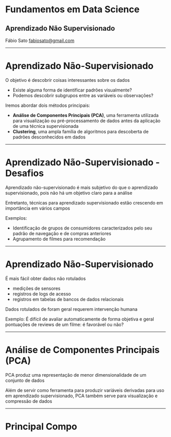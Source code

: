 Fundamentos em Data Science
============================

## Aprendizado Não Supervisionado

Fábio Sato
fabiosato@gmail.com


---
# Aprendizado Não-Supervisionado

O objetivo é descobrir coisas interessantes sobre os dados
- Existe alguma forma de identificar padrões visualmente?
- Podemos descobrir subgrupos entre as variáveis ou observações?

Iremos abordar dois métodos principais:
- **Análise de Componentes Principais (PCA)**, uma ferramenta utilizada para visualização ou pré-processamento de dados antes da aplicação de uma técnica supervisionada
- **Clustering**, uma ampla família de algoritmos para descoberta de padrões desconhecidos em dados

---
# Aprendizado Não-Supervisionado - Desafios

Aprendizado não-supervisionado é mais subjetivo do que o aprendizado supervisionado, pois não há um objetivo claro para a análise
 
Entretanto, técnicas para aprendizado supervisionado estão crescendo em importância em vários campos

Exemplos:

- Identificação de grupos de consumidores caracterizados pelo seu padrão de navegação e de compras anteriores
- Agrupamento de filmes para recomendação

---
# Aprendizado Não-Supervisionado

É mais fácil obter dados não rotulados
   - medições de sensores
   - registros de logs de acesso
   - registros em tabelas de bancos de dados relacionais

Dados rotulados de foram geral requerem intervenção humana

Exemplo: É difícil de avaliar automaticamente de forma objetiva e geral pontuações de reviews de um filme: é favorável ou não?

---
# Análise de Componentes Principais (PCA)

PCA produz uma representação de menor dimensionalidade de um conjunto de dados

Além de servir como ferramenta para produzir variáveis derivadas para uso em aprendizado supervisionado, PCA também serve para visualização e compressão de dados

---
# Principal Compo

